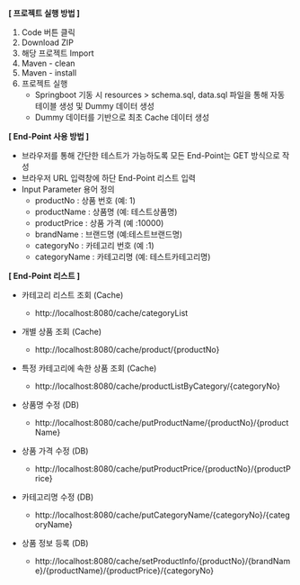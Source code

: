 __[ 프로젝트 실행 방법 ]__
1. Code 버튼 클릭 
2. Download ZIP
3. 해당 프로젝트 Import
4. Maven - clean
5. Maven - install
6. 프로젝트 실행 
    - Springboot 기동 시 resources > schema.sql, data.sql 파일을 통해 자동 테이블 생성 및 Dummy 데이터 생성
    - Dummy 데이터를 기반으로 최초 Cache 데이터 생성

__[ End-Point 사용 방법 ]__
- 브라우저를 통해 간단한 테스트가 가능하도록 모든 End-Point는 GET 방식으로 작성
- 브라우저 URL 입력창에 하단 End-Point 리스트 입력
- Input Parameter 용어 정의
    - productNo : 상품 번호 (예: 1)
    - productName : 상품명 (예: 테스트상품명)
    - productPrice : 상품 가격 (예 :10000)
    - brandName : 브랜드명 (예:테스트브랜드명)
    - categoryNo : 카테고리 번호 (예 :1)
    - categoryName : 카테고리명 (예: 테스트카테고리명)

__[ End-Point 리스트 ]__
- 카테고리 리스트 조회 (Cache)
    - http://localhost:8080/cache/categoryList

- 개별 상품 조회 (Cache)
    - http://localhost:8080/cache/product/{productNo}

- 특정 카테고리에 속한 상품 조회 (Cache)
    - http://localhost:8080/cache/productListByCategory/{categoryNo}

- 상품명 수정 (DB)
    - http://localhost:8080/cache/putProductName/{productNo}/{productName}

- 상품 가격 수정 (DB)
    - http://localhost:8080/cache/putProductPrice/{productNo}/{productPrice}

- 카테고리명 수정 (DB)
    - http://localhost:8080/cache/putCategoryName/{categoryNo}/{categoryName}
    
- 상품 정보 등록 (DB)
    - http://localhost:8080/cache/setProductInfo/{productNo}/{brandName}/{productName}/{productPrice}/{categoryNo}
